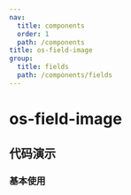 ```yaml
---
nav:
  title: components
  order: 1
  path: /components
title: os-field-image
group:
  title: fields
  path: /components/fields
---
```


# os-field-image

## 代码演示

### 基本使用

<code src="../demos/field-image/simple.tsx" />

<API exports='["Settings"]' src="../components/fields/image.tsx"></API>
